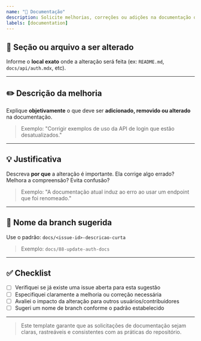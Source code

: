 ```yaml
---
name: "📝 Documentação"
description: Solicite melhorias, correções ou adições na documentação do projeto
labels: [documentation]
---
```


## 📄 Seção ou arquivo a ser alterado

Informe o **local exato** onde a alteração será feita (ex: `README.md`, `docs/api/auth.mdx`, etc).

---

## ✏️ Descrição da melhoria

Explique **objetivamente** o que deve ser **adicionado, removido ou alterado** na documentação.

> Exemplo: "Corrigir exemplos de uso da API de login que estão desatualizados."

---

## 💡 Justificativa

Descreva **por que** a alteração é importante. Ela corrige algo errado? Melhora a compreensão? Evita confusão?

> Exemplo: "A documentação atual induz ao erro ao usar um endpoint que foi renomeado."

---

## 🌿 Nome da branch sugerida

Use o padrão:
`docs/<issue-id>-descricao-curta`

> Exemplo: `docs/88-update-auth-docs`

---

## ✅ Checklist

- [ ] Verifiquei se já existe uma issue aberta para esta sugestão
- [ ] Especifiquei claramente a melhoria ou correção necessária
- [ ] Avaliei o impacto da alteração para outros usuários/contribuidores
- [ ] Sugeri um nome de branch conforme o padrão estabelecido

---

> Este template garante que as solicitações de documentação sejam claras, rastreáveis e consistentes com as práticas do repositório.
